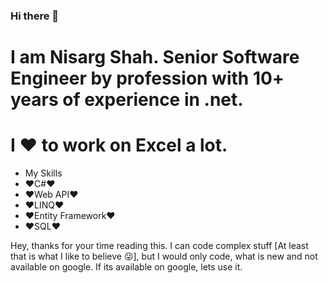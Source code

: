 ### Hi there 👋


I am Nisarg Shah. Senior Software Engineer by profession with 10+ years of experience in .net.
==============================================================================================
I ❤ to work on Excel a lot.
============================

- My Skills
- ❤C#❤
- ❤Web API❤
- ❤LINQ❤
- ❤Entity Framework❤
- ❤SQL❤

Hey, thanks for your time reading this.
I can code complex stuff [At least that is what I like to believe 😜], but I would only code, what is new and not available on google. If its available on google, lets use it.


<!--
**n2463230/n2463230** is a ✨ _special_ ✨ repository because its `README.md` (this file) appears on your GitHub profile.

Here are some ideas to get you started:

- 🔭 I’m currently working on ...
- 🌱 I’m currently learning ...
- 👯 I’m looking to collaborate on ...
- 🤔 I’m looking for help with ...
- 💬 Ask me about ...
- 📫 How to reach me: ...
- 😄 Pronouns: ...
- ⚡ Fun fact: ...
-->
